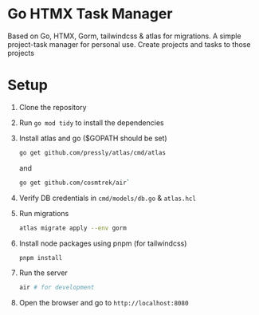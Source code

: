 <!-- Write README for this project -->

# Go HTMX Task Manager

Based on Go, HTMX, Gorm, tailwindcss & atlas for migrations. A simple project-task manager for personal use.
Create projects and tasks to those projects

# Setup

1. Clone the repository
2. Run `go mod tidy` to install the dependencies
3. Install atlas and go ($GOPATH should be set)
    ```bash
    go get github.com/pressly/atlas/cmd/atlas
    ```

    and

    ```bash
    go get github.com/cosmtrek/air`
    ```

4. Verify DB credentials in `cmd/models/db.go` & `atlas.hcl`
5. Run migrations
   ```bash
   atlas migrate apply --env gorm
   ```
6. Install node packages using pnpm (for tailwindcss)
   ```bash
   pnpm install
   ```
7. Run the server
   ```bash
   air # for development
   ```
8. Open the browser and go to `http://localhost:8080`
